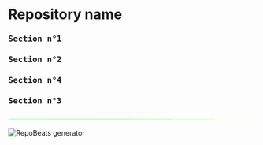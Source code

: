 # Repository name

<samp>

### Section n°1

</samp>

<samp>

### Section n°2

</samp>

<samp>

### Section n°4

</samp>

<samp>

### Section n°3

</samp>

<p align="center">
	<img src="https://github.com/Lpwlk/Lpwlk/blob/main/assets/pulsing-bar.gif">
</p>

<p align="center">

![RepoBeats generator](https://repobeats.axiom.co/api/embed/a9dcf7a67c680871d7836e0dc87e7950c946c8b4.svg "Repobeats analytics image")

</p>

